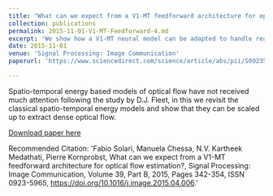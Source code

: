 ```yaml
---
title: "What can we expect from a V1-MT feedforward architecture for optical flow estimation?"
collection: publications
permalink: 2015-11-01-V1-MT-Feedforward-4.md
excerpt: 'We show how a V1-MT neural model can be adapted to handle real sequences.'
date: 2015-11-01
venue: 'Signal Processing: Image Communication'
paperurl: 'https://www.sciencedirect.com/science/article/abs/pii/S0923596515000673'

---
```


Spatio-temporal energy based models of optical flow have not received much attention following the study by D.J. Fleet, in this we revisit the classical spatio-temporal energy models and show that they can be scaled up to extract dense optical flow.

[Download paper here](https://hal.inria.fr/hal-01078117/document)

Recommended Citation: 'Fabio Solari, Manuela Chessa, N.V. Kartheek Medathati, Pierre Kornprobst,
What can we expect from a V1-MT feedforward architecture for optical flow estimation?,
Signal Processing: Image Communication,
Volume 39, Part B,
2015,
Pages 342-354,
ISSN 0923-5965,
https://doi.org/10.1016/j.image.2015.04.006.'

